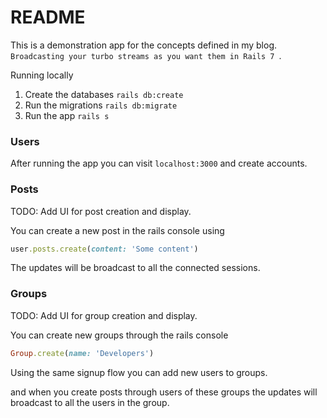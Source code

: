 # README

This is a demonstration app for the concepts defined in my
blog. `Broadcasting your turbo streams as you want them in Rails 7
`.

Running locally

1. Create the databases `rails db:create`
2. Run the migrations `rails db:migrate`
3. Run the app `rails s`

### Users

After running the app you can visit `localhost:3000` and create accounts.

### Posts

TODO: Add UI for post creation and display.

You can create a new post in the rails console using

```rb
user.posts.create(content: 'Some content')
```

The updates will be broadcast to all the connected sessions.

### Groups

TODO: Add UI for group creation and display.

You can create new groups through the rails console

```rb
Group.create(name: 'Developers')
```

Using the same signup flow you can add new users to groups.

and when you create posts through users of these groups the updates will broadcast to all the users in the group.